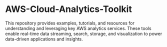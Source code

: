 # AWS-Cloud-Analytics-Toolkit
This repository provides examples, tutorials, and resources for understanding and leveraging key AWS analytics services. These tools enable real-time data streaming, search, storage, and visualization to power data-driven applications and insights.
